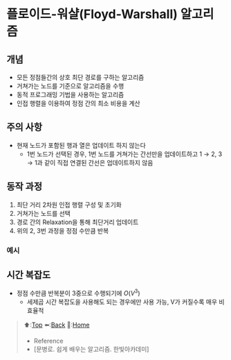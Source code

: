 # 플로이드-워샬(Floyd-Warshall) 알고리즘
## 개념
- 모든 정점들간의 상호 최단 경로를 구하는 알고리즘
- 거쳐가는 노드를 기준으로 알고리즘을 수행
- 동적 프로그래밍 기법을 사용하는 알고리즘
- 인접 행렬을 이용하여 정점 간의 최소 비용을 계산

## 주의 사항
- 현재 노드가 포함된 행과 열은 업데이트 하지 않는다
  - 1번 노드가 선택된 경우, 1번 노드를 거쳐가는 간선만을 업데이트하고 1 → 2, 3 → 1과 같이 직접 연결된 간선은 업데이트하지 않음 

## 동작 과정
1. 최단 거리 2차원 인접 행렬 구성 및 초기화
2. 거쳐가는 노드를 선택
3. 경로 간의 Relaxation을 통해 최단거리 업데이트
4. 위의 2, 3번 과정을 정점 수만큼 반복

### 예시

## 시간 복잡도
- 정점 수만큼 반복분이 3중으로 수행되기에 $O(V^3)$
  - 세제곱 시간 복잡도을 사용해도 되는 경우에만 사용 가능, V가 커질수록 매우 비효율적
  
> ⬆️:[Top](#플로이드-워샬Floyd-Warshall-알고리즘)
> ⬅️:[Back](https://github.com/Minho979/CS_Study/blob/main/contents/Algorithm/%EC%B5%9C%EB%8B%A8%20%EA%B2%BD%EB%A1%9C(Shortest%20path)%20%EC%95%8C%EA%B3%A0%EB%A6%AC%EC%A6%98.md#%EB%8B%A8%EC%9D%BC-%EC%8B%9C%EC%9E%91%EC%A0%90-%EC%B5%9C%EB%8B%A8-%EA%B2%BD%EB%A1%9C-%EC%95%8C%EA%B3%A0%EB%A6%AC%EC%A6%98)
> 💁:[Home](https://github.com/Minho979/CS_Study/blob/main/README.md)
> - Reference
> - [문병로. 쉽게 배우는 알고리즘. 한빛아카데미]
